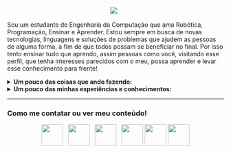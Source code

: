 <p align='center'>
<img src="https://github.com/mateustoin/mateustoin/blob/master/img/Mateus-Antonio2.png?raw=true">&nbsp;&nbsp;
</p>

Sou um estudante de Engenharia da Computação que ama Robótica, Programação, Ensinar e Aprender. Estou sempre em busca de novas tecnologias, linguagens e soluções de problemas que ajudem as pessoas de alguma forma, a fim de que todos possam se beneficiar no final. Por isso tento ensinar tudo que aprendo, assim pessoas como você, visitando esse perfil, que tenha interesses parecidos com o meu, possa aprender e levar esse conhecimento para frente!

<details>
 <summary><strong>Um pouco das coisas que ando fazendo:</strong></summary>
   - 🔭 Atualmente bolsista no Laboratório de Engenharia de Sistemas e Robótica na UFPB, trabalhando com Internet das Coisas e Sistemas Embarcados em Drones <br/>
   - 🌱 Aprendendo Python e Arquiteturas de Software para aplicar nos projetos profissionais e pessoais <br/>
   - 👯 Coordenando o Capítulo de Robótica e Automação pelo IEEE na UFPB como Vice Presidente  <br/>
   - 👀 Produzo conteúdo através de artigos no <a href="https://medium.com/@mateustoin">Medium</a>, aqui mesmo no <a href="https://github.com/mateustoin">Github</a> e começando com lives na <a href="https://twitch.tv/bittoin">Twitch</a> e a mexer no <a href="https://instagram.com/matteus_antonio">Instagram</a> <br/> 
</details>

<details>
 <summary><strong>Um pouco das minhas experiências e conhecimentos:</strong></summary>
   - 🤓 Dou aula de robótica desde 2017, com foco em Arduino e desenvolvimento de projetos<br/>
   - 😏 Experiência com C/C++ em projetos pessoais, graduação e projeto de pesquisa<br/>
   - 😯 Experiência com Python em projetos pessoais, estágio, graduação e projeto de pesquisa<br/>
   - 😬 Experiência com Qt e QML em projetos pessoais<br/>
   - 🦾 Trabalhando com Internet das Coisas focado na tecnologia LoRa e protocolo LoRaWAN no projeto NLT INNOVA, da NLT<br/>
   - 🤯 Trabalho com pesquisa na área de Sistemas Embarcados voltado para Drones, estudando, pilotando e programando<br/>
   - 🥺 Também possuo alguns conhecimentos em Node, Javascript (devido a alguns trabalhos com Javascript para robótica) e até dá pra tirar uma lasquinha com React/React Native<br/>
   - 🕶 Já dei palestras, workshops e minicursos em eventos como Arduino Day, RAS Week (evento nacional online), Grupo de Robótica da UFPB e em aulas da graduação
</details>

---
### Como me contatar ou ver meu conteúdo!

<p align='center'>
<a href="https://www.linkedin.com/in/mateus-antonio-robotica/"><img height="50" src="https://github.com/mateustoin/mateustoin/blob/master/img/linkedin.png?raw=true"></a>&nbsp;&nbsp;
<a href="https://medium.com/@mateustoin"><img height="50" src="https://github.com/mateustoin/mateustoin/blob/master/img/medium.png?raw=true"></a>&nbsp;&nbsp;
<a href="https://www.instagram.com/matteus_antonio/"><img height="50" src="https://github.com/mateustoin/mateustoin/blob/master/img/instagram-sketched.png?raw=true"></a>&nbsp;&nbsp;
<a href="mailto:mateusasilva3@gmail.com"><img height="50" src="https://github.com/mateustoin/mateustoin/blob/master/img/email.png?raw=true"></a>
<a href="https://github.com/mateustoin"><img height="50" src="https://github.com/mateustoin/mateustoin/blob/master/img/github.png?raw=true"></a>
<a href="https://www.twitch.tv/bittoin"><img height="50" src="https://github.com/mateustoin/mateustoin/blob/master/img/twitch.png?raw=true"></a>
</p>
